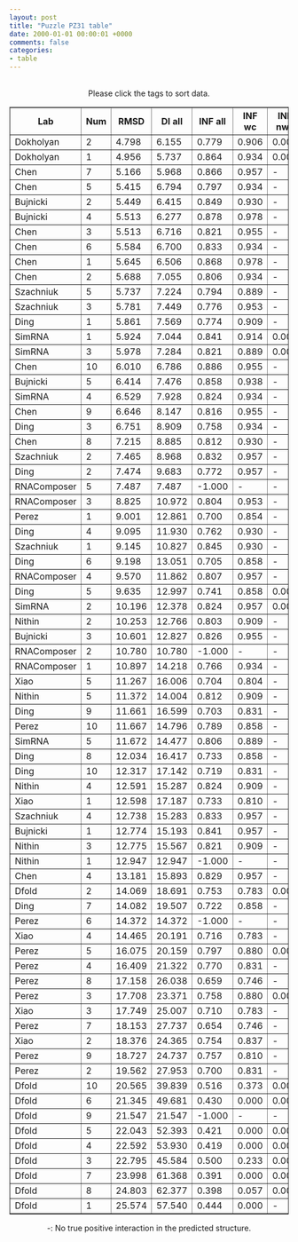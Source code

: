 ```yaml
---
layout: post
title: "Puzzle PZ31 table"
date: 2000-01-01 00:00:01 +0000
comments: false
categories: 
- table
---
```


<script src="{{ root_url }}/javascripts/sorttable.js"></script>
<script>
    window.onload = function() {
        (document.getElementsByTagName( 'th' )[1]).click();
    };
</script>
<br/>
<div align="center">
Please click the tags to sort data.<br/>
<table class="sortable" border=1>
  <tr>
    <th>Lab</th>
    <th>Num</th>
    <th>RMSD</th>
    <th>DI all</th>
    <th>INF all</th>
    <th>INF wc</th>
    <th>INF nwc</th>
    <th>INF stacking</th>
    <th>Clash Score</th>
    <th>P-value</th>
    <th>mcq</th>
    <th>TM-score</th>
    <th>best sol.</th>
    <th>Detail</th>
  </tr>
  <tr><td>Dokholyan</td><td>2</td><td>4.798</td><td>6.155</td><td>0.779</td><td>0.906</td><td>0.000</td><td>0.748</td><td>1.630</td><td>0.00e+00</td><td>19.25</td><td>0.4250</td><td>1</td><td><a href='/show/index.html?id=PZ31_Dokholyan_2'>-></a></td></tr>
<tr><td>Dokholyan</td><td>1</td><td>4.956</td><td>5.737</td><td>0.864</td><td>0.934</td><td>0.000</td><td>0.849</td><td>1.090</td><td>0.00e+00</td><td>16.46</td><td>0.3260</td><td>1</td><td><a href='/show/index.html?id=PZ31_Dokholyan_1'>-></a></td></tr>
<tr><td>Chen</td><td>7</td><td>5.166</td><td>5.968</td><td>0.866</td><td>0.957</td><td>-</td><td>0.828</td><td>0.000</td><td>0.00e+00</td><td>14.95</td><td>0.3800</td><td>1</td><td><a href='/show/index.html?id=PZ31_Chen_7'>-></a></td></tr>
<tr><td>Chen</td><td>5</td><td>5.415</td><td>6.794</td><td>0.797</td><td>0.934</td><td>-</td><td>0.736</td><td>0.000</td><td>0.00e+00</td><td>14.21</td><td>0.3560</td><td>1</td><td><a href='/show/index.html?id=PZ31_Chen_5'>-></a></td></tr>
<tr><td>Bujnicki</td><td>2</td><td>5.449</td><td>6.415</td><td>0.849</td><td>0.930</td><td>-</td><td>0.823</td><td>5.360</td><td>0.00e+00</td><td>16.51</td><td>0.3590</td><td>1</td><td><a href='/show/index.html?id=PZ31_Bujnicki_2'>-></a></td></tr>
<tr><td>Bujnicki</td><td>4</td><td>5.513</td><td>6.277</td><td>0.878</td><td>0.978</td><td>-</td><td>0.840</td><td>7.500</td><td>0.00e+00</td><td>15.42</td><td>0.3500</td><td>1</td><td><a href='/show/index.html?id=PZ31_Bujnicki_4'>-></a></td></tr>
<tr><td>Chen</td><td>3</td><td>5.513</td><td>6.716</td><td>0.821</td><td>0.955</td><td>-</td><td>0.764</td><td>0.000</td><td>0.00e+00</td><td>14.04</td><td>0.3280</td><td>1</td><td><a href='/show/index.html?id=PZ31_Chen_3'>-></a></td></tr>
<tr><td>Chen</td><td>6</td><td>5.584</td><td>6.700</td><td>0.833</td><td>0.934</td><td>-</td><td>0.791</td><td>0.000</td><td>0.00e+00</td><td>15.57</td><td>0.3170</td><td>1</td><td><a href='/show/index.html?id=PZ31_Chen_6'>-></a></td></tr>
<tr><td>Chen</td><td>1</td><td>5.645</td><td>6.506</td><td>0.868</td><td>0.978</td><td>-</td><td>0.822</td><td>0.000</td><td>0.00e+00</td><td>13.79</td><td>0.3740</td><td>1</td><td><a href='/show/index.html?id=PZ31_Chen_1'>-></a></td></tr>
<tr><td>Chen</td><td>2</td><td>5.688</td><td>7.055</td><td>0.806</td><td>0.934</td><td>-</td><td>0.754</td><td>0.000</td><td>0.00e+00</td><td>14.44</td><td>0.3010</td><td>1</td><td><a href='/show/index.html?id=PZ31_Chen_2'>-></a></td></tr>
<tr><td>Szachniuk</td><td>5</td><td>5.737</td><td>7.224</td><td>0.794</td><td>0.889</td><td>-</td><td>0.756</td><td>0.000</td><td>0.00e+00</td><td>15.80</td><td>0.3560</td><td>1</td><td><a href='/show/index.html?id=PZ31_Szachniuk_5'>-></a></td></tr>
<tr><td>Szachniuk</td><td>3</td><td>5.781</td><td>7.449</td><td>0.776</td><td>0.953</td><td>-</td><td>0.704</td><td>0.000</td><td>0.00e+00</td><td>14.57</td><td>0.3710</td><td>1</td><td><a href='/show/index.html?id=PZ31_Szachniuk_3'>-></a></td></tr>
<tr><td>Ding</td><td>1</td><td>5.861</td><td>7.569</td><td>0.774</td><td>0.909</td><td>-</td><td>0.709</td><td>9.650</td><td>0.00e+00</td><td>15.91</td><td>0.3110</td><td>1</td><td><a href='/show/index.html?id=PZ31_Ding_1'>-></a></td></tr>
<tr><td>SimRNA</td><td>1</td><td>5.924</td><td>7.044</td><td>0.841</td><td>0.914</td><td>0.000</td><td>0.822</td><td>118.840</td><td>0.00e+00</td><td>16.78</td><td>0.3210</td><td>1</td><td><a href='/show/index.html?id=PZ31_SimRNA_1'>-></a></td></tr>
<tr><td>SimRNA</td><td>3</td><td>5.978</td><td>7.284</td><td>0.821</td><td>0.889</td><td>0.000</td><td>0.805</td><td>95.240</td><td>0.00e+00</td><td>17.27</td><td>0.2910</td><td>1</td><td><a href='/show/index.html?id=PZ31_SimRNA_3'>-></a></td></tr>
<tr><td>Chen</td><td>10</td><td>6.010</td><td>6.786</td><td>0.886</td><td>0.955</td><td>-</td><td>0.861</td><td>0.000</td><td>0.00e+00</td><td>14.54</td><td>0.3730</td><td>1</td><td><a href='/show/index.html?id=PZ31_Chen_10'>-></a></td></tr>
<tr><td>Bujnicki</td><td>5</td><td>6.414</td><td>7.476</td><td>0.858</td><td>0.938</td><td>-</td><td>0.827</td><td>8.040</td><td>1.66e-16</td><td>14.54</td><td>0.3300</td><td>1</td><td><a href='/show/index.html?id=PZ31_Bujnicki_5'>-></a></td></tr>
<tr><td>SimRNA</td><td>4</td><td>6.529</td><td>7.928</td><td>0.824</td><td>0.934</td><td>-</td><td>0.778</td><td>82.980</td><td>2.78e-16</td><td>17.62</td><td>0.3040</td><td>1</td><td><a href='/show/index.html?id=PZ31_SimRNA_4'>-></a></td></tr>
<tr><td>Chen</td><td>9</td><td>6.646</td><td>8.147</td><td>0.816</td><td>0.955</td><td>-</td><td>0.753</td><td>0.000</td><td>4.44e-16</td><td>16.18</td><td>0.3800</td><td>1</td><td><a href='/show/index.html?id=PZ31_Chen_9'>-></a></td></tr>
<tr><td>Ding</td><td>3</td><td>6.751</td><td>8.909</td><td>0.758</td><td>0.934</td><td>-</td><td>0.666</td><td>7.500</td><td>7.22e-16</td><td>18.65</td><td>0.3050</td><td>1</td><td><a href='/show/index.html?id=PZ31_Ding_3'>-></a></td></tr>
<tr><td>Chen</td><td>8</td><td>7.215</td><td>8.885</td><td>0.812</td><td>0.930</td><td>-</td><td>0.764</td><td>0.000</td><td>5.61e-15</td><td>14.96</td><td>0.3950</td><td>1</td><td><a href='/show/index.html?id=PZ31_Chen_8'>-></a></td></tr>
<tr><td>Szachniuk</td><td>2</td><td>7.465</td><td>8.968</td><td>0.832</td><td>0.957</td><td>-</td><td>0.778</td><td>1.630</td><td>1.64e-14</td><td>17.91</td><td>0.3060</td><td>1</td><td><a href='/show/index.html?id=PZ31_Szachniuk_2'>-></a></td></tr>
<tr><td>Ding</td><td>2</td><td>7.474</td><td>9.683</td><td>0.772</td><td>0.957</td><td>-</td><td>0.672</td><td>10.720</td><td>1.71e-14</td><td>18.31</td><td>0.2780</td><td>1</td><td><a href='/show/index.html?id=PZ31_Ding_2'>-></a></td></tr>
<tr><td>RNAComposer</td><td>5</td><td>7.487</td><td>7.487</td><td>-1.000</td><td>-</td><td>-</td><td>-</td><td>8.040</td><td>1.81e-14</td><td>17.25</td><td>0.3130</td><td>1</td><td><a href='/show/index.html?id=PZ31_RNAComposer_5'>-></a></td></tr>
<tr><td>RNAComposer</td><td>3</td><td>8.825</td><td>10.972</td><td>0.804</td><td>0.953</td><td>-</td><td>0.739</td><td>16.080</td><td>4.22e-12</td><td>18.94</td><td>0.3190</td><td>1</td><td><a href='/show/index.html?id=PZ31_RNAComposer_3'>-></a></td></tr>
<tr><td>Perez</td><td>1</td><td>9.001</td><td>12.861</td><td>0.700</td><td>0.854</td><td>-</td><td>0.636</td><td>0.000</td><td>8.29e-12</td><td>17.78</td><td>0.3440</td><td>1</td><td><a href='/show/index.html?id=PZ31_Perez_1'>-></a></td></tr>
<tr><td>Ding</td><td>4</td><td>9.095</td><td>11.930</td><td>0.762</td><td>0.930</td><td>-</td><td>0.677</td><td>5.360</td><td>1.19e-11</td><td>19.01</td><td>0.2630</td><td>1</td><td><a href='/show/index.html?id=PZ31_Ding_4'>-></a></td></tr>
<tr><td>Szachniuk</td><td>1</td><td>9.145</td><td>10.827</td><td>0.845</td><td>0.930</td><td>-</td><td>0.810</td><td>0.000</td><td>1.44e-11</td><td>16.59</td><td>0.2990</td><td>1</td><td><a href='/show/index.html?id=PZ31_Szachniuk_1'>-></a></td></tr>
<tr><td>Ding</td><td>6</td><td>9.198</td><td>13.051</td><td>0.705</td><td>0.858</td><td>-</td><td>0.630</td><td>11.250</td><td>1.75e-11</td><td>19.68</td><td>0.2870</td><td>1</td><td><a href='/show/index.html?id=PZ31_Ding_6'>-></a></td></tr>
<tr><td>RNAComposer</td><td>4</td><td>9.570</td><td>11.862</td><td>0.807</td><td>0.957</td><td>-</td><td>0.734</td><td>12.860</td><td>6.95e-11</td><td>16.48</td><td>0.2770</td><td>1</td><td><a href='/show/index.html?id=PZ31_RNAComposer_4'>-></a></td></tr>
<tr><td>Ding</td><td>5</td><td>9.635</td><td>12.997</td><td>0.741</td><td>0.858</td><td>0.000</td><td>0.700</td><td>15.010</td><td>8.78e-11</td><td>21.10</td><td>0.2330</td><td>1</td><td><a href='/show/index.html?id=PZ31_Ding_5'>-></a></td></tr>
<tr><td>SimRNA</td><td>2</td><td>10.196</td><td>12.378</td><td>0.824</td><td>0.957</td><td>0.000</td><td>0.775</td><td>111.880</td><td>6.42e-10</td><td>17.94</td><td>0.2870</td><td>1</td><td><a href='/show/index.html?id=PZ31_SimRNA_2'>-></a></td></tr>
<tr><td>Nithin</td><td>2</td><td>10.253</td><td>12.766</td><td>0.803</td><td>0.909</td><td>-</td><td>0.762</td><td>0.540</td><td>7.81e-10</td><td>17.51</td><td>0.3280</td><td>1</td><td><a href='/show/index.html?id=PZ31_Nithin_2'>-></a></td></tr>
<tr><td>Bujnicki</td><td>3</td><td>10.601</td><td>12.827</td><td>0.826</td><td>0.955</td><td>-</td><td>0.775</td><td>5.360</td><td>2.54e-09</td><td>15.43</td><td>0.3260</td><td>1</td><td><a href='/show/index.html?id=PZ31_Bujnicki_3'>-></a></td></tr>
<tr><td>RNAComposer</td><td>2</td><td>10.780</td><td>10.780</td><td>-1.000</td><td>-</td><td>-</td><td>-</td><td>11.790</td><td>4.60e-09</td><td>18.78</td><td>0.2620</td><td>1</td><td><a href='/show/index.html?id=PZ31_RNAComposer_2'>-></a></td></tr>
<tr><td>RNAComposer</td><td>1</td><td>10.897</td><td>14.218</td><td>0.766</td><td>0.934</td><td>-</td><td>0.685</td><td>13.930</td><td>6.75e-09</td><td>22.94</td><td>0.2380</td><td>1</td><td><a href='/show/index.html?id=PZ31_RNAComposer_1'>-></a></td></tr>
<tr><td>Xiao</td><td>5</td><td>11.267</td><td>16.006</td><td>0.704</td><td>0.804</td><td>-</td><td>0.667</td><td>5.360</td><td>2.19e-08</td><td>26.45</td><td>0.2700</td><td>1</td><td><a href='/show/index.html?id=PZ31_Xiao_5'>-></a></td></tr>
<tr><td>Nithin</td><td>5</td><td>11.372</td><td>14.004</td><td>0.812</td><td>0.909</td><td>-</td><td>0.773</td><td>0.000</td><td>3.05e-08</td><td>16.77</td><td>0.3090</td><td>1</td><td><a href='/show/index.html?id=PZ31_Nithin_5'>-></a></td></tr>
<tr><td>Ding</td><td>9</td><td>11.661</td><td>16.599</td><td>0.703</td><td>0.831</td><td>-</td><td>0.638</td><td>9.110</td><td>7.38e-08</td><td>17.63</td><td>0.2870</td><td>1</td><td><a href='/show/index.html?id=PZ31_Ding_9'>-></a></td></tr>
<tr><td>Perez</td><td>10</td><td>11.667</td><td>14.796</td><td>0.789</td><td>0.858</td><td>-</td><td>0.768</td><td>1.100</td><td>7.51e-08</td><td>16.74</td><td>0.3170</td><td>1</td><td><a href='/show/index.html?id=PZ31_Perez_10'>-></a></td></tr>
<tr><td>SimRNA</td><td>5</td><td>11.672</td><td>14.477</td><td>0.806</td><td>0.889</td><td>-</td><td>0.775</td><td>89.400</td><td>7.64e-08</td><td>17.72</td><td>0.2900</td><td>1</td><td><a href='/show/index.html?id=PZ31_SimRNA_5'>-></a></td></tr>
<tr><td>Ding</td><td>8</td><td>12.034</td><td>16.417</td><td>0.733</td><td>0.858</td><td>-</td><td>0.672</td><td>9.650</td><td>2.23e-07</td><td>17.30</td><td>0.2720</td><td>1</td><td><a href='/show/index.html?id=PZ31_Ding_8'>-></a></td></tr>
<tr><td>Ding</td><td>10</td><td>12.317</td><td>17.142</td><td>0.719</td><td>0.831</td><td>-</td><td>0.666</td><td>8.040</td><td>5.01e-07</td><td>22.49</td><td>0.3120</td><td>1</td><td><a href='/show/index.html?id=PZ31_Ding_10'>-></a></td></tr>
<tr><td>Nithin</td><td>4</td><td>12.591</td><td>15.287</td><td>0.824</td><td>0.909</td><td>-</td><td>0.792</td><td>0.000</td><td>1.07e-06</td><td>16.16</td><td>0.3360</td><td>1</td><td><a href='/show/index.html?id=PZ31_Nithin_4'>-></a></td></tr>
<tr><td>Xiao</td><td>1</td><td>12.598</td><td>17.187</td><td>0.733</td><td>0.810</td><td>-</td><td>0.705</td><td>0.540</td><td>1.10e-06</td><td>26.87</td><td>0.2790</td><td>1</td><td><a href='/show/index.html?id=PZ31_Xiao_1'>-></a></td></tr>
<tr><td>Szachniuk</td><td>4</td><td>12.738</td><td>15.283</td><td>0.833</td><td>0.957</td><td>-</td><td>0.777</td><td>10.180</td><td>1.60e-06</td><td>13.46</td><td>0.3450</td><td>1</td><td><a href='/show/index.html?id=PZ31_Szachniuk_4'>-></a></td></tr>
<tr><td>Bujnicki</td><td>1</td><td>12.774</td><td>15.193</td><td>0.841</td><td>0.957</td><td>-</td><td>0.794</td><td>7.500</td><td>1.77e-06</td><td>15.16</td><td>0.3440</td><td>1</td><td><a href='/show/index.html?id=PZ31_Bujnicki_1'>-></a></td></tr>
<tr><td>Nithin</td><td>3</td><td>12.775</td><td>15.567</td><td>0.821</td><td>0.909</td><td>-</td><td>0.789</td><td>0.000</td><td>1.77e-06</td><td>15.62</td><td>0.3300</td><td>1</td><td><a href='/show/index.html?id=PZ31_Nithin_3'>-></a></td></tr>
<tr><td>Nithin</td><td>1</td><td>12.947</td><td>12.947</td><td>-1.000</td><td>-</td><td>-</td><td>-</td><td>0.000</td><td>2.80e-06</td><td>15.46</td><td>0.3420</td><td>1</td><td><a href='/show/index.html?id=PZ31_Nithin_1'>-></a></td></tr>
<tr><td>Chen</td><td>4</td><td>13.181</td><td>15.893</td><td>0.829</td><td>0.957</td><td>-</td><td>0.775</td><td>0.000</td><td>5.14e-06</td><td>14.20</td><td>0.3370</td><td>1</td><td><a href='/show/index.html?id=PZ31_Chen_4'>-></a></td></tr>
<tr><td>Dfold</td><td>2</td><td>14.069</td><td>18.691</td><td>0.753</td><td>0.783</td><td>0.000</td><td>0.762</td><td>81.010</td><td>4.47e-05</td><td>13.05</td><td>0.3420</td><td>1</td><td><a href='/show/index.html?id=PZ31_Dfold_2'>-></a></td></tr>
<tr><td>Ding</td><td>7</td><td>14.082</td><td>19.507</td><td>0.722</td><td>0.858</td><td>-</td><td>0.660</td><td>5.890</td><td>4.60e-05</td><td>18.35</td><td>0.2660</td><td>1</td><td><a href='/show/index.html?id=PZ31_Ding_7'>-></a></td></tr>
<tr><td>Perez</td><td>6</td><td>14.372</td><td>14.372</td><td>-1.000</td><td>-</td><td>-</td><td>-</td><td>0.540</td><td>8.86e-05</td><td>23.57</td><td>0.2700</td><td>1</td><td><a href='/show/index.html?id=PZ31_Perez_6'>-></a></td></tr>
<tr><td>Xiao</td><td>4</td><td>14.465</td><td>20.191</td><td>0.716</td><td>0.783</td><td>-</td><td>0.696</td><td>1.070</td><td>1.09e-04</td><td>25.90</td><td>0.2430</td><td>1</td><td><a href='/show/index.html?id=PZ31_Xiao_4'>-></a></td></tr>
<tr><td>Perez</td><td>5</td><td>16.075</td><td>20.159</td><td>0.797</td><td>0.880</td><td>0.000</td><td>0.789</td><td>0.550</td><td>2.53e-03</td><td>15.54</td><td>0.3090</td><td>1</td><td><a href='/show/index.html?id=PZ31_Perez_5'>-></a></td></tr>
<tr><td>Perez</td><td>4</td><td>16.409</td><td>21.322</td><td>0.770</td><td>0.831</td><td>-</td><td>0.750</td><td>0.550</td><td>4.43e-03</td><td>17.39</td><td>0.3060</td><td>1</td><td><a href='/show/index.html?id=PZ31_Perez_4'>-></a></td></tr>
<tr><td>Perez</td><td>8</td><td>17.158</td><td>26.038</td><td>0.659</td><td>0.746</td><td>-</td><td>0.628</td><td>0.540</td><td>1.38e-02</td><td>19.55</td><td>0.2810</td><td>1</td><td><a href='/show/index.html?id=PZ31_Perez_8'>-></a></td></tr>
<tr><td>Perez</td><td>3</td><td>17.708</td><td>23.371</td><td>0.758</td><td>0.880</td><td>0.000</td><td>0.719</td><td>0.550</td><td>2.90e-02</td><td>19.42</td><td>0.3290</td><td>1</td><td><a href='/show/index.html?id=PZ31_Perez_3'>-></a></td></tr>
<tr><td>Xiao</td><td>3</td><td>17.749</td><td>25.007</td><td>0.710</td><td>0.783</td><td>-</td><td>0.683</td><td>5.360</td><td>3.05e-02</td><td>23.17</td><td>0.2850</td><td>1</td><td><a href='/show/index.html?id=PZ31_Xiao_3'>-></a></td></tr>
<tr><td>Perez</td><td>7</td><td>18.153</td><td>27.737</td><td>0.654</td><td>0.746</td><td>-</td><td>0.620</td><td>1.630</td><td>4.96e-02</td><td>24.22</td><td>0.2440</td><td>1</td><td><a href='/show/index.html?id=PZ31_Perez_7'>-></a></td></tr>
<tr><td>Xiao</td><td>2</td><td>18.376</td><td>24.365</td><td>0.754</td><td>0.837</td><td>-</td><td>0.721</td><td>1.610</td><td>6.36e-02</td><td>23.70</td><td>0.2560</td><td>1</td><td><a href='/show/index.html?id=PZ31_Xiao_2'>-></a></td></tr>
<tr><td>Perez</td><td>9</td><td>18.727</td><td>24.737</td><td>0.757</td><td>0.810</td><td>-</td><td>0.739</td><td>3.290</td><td>9.18e-02</td><td>20.09</td><td>0.2840</td><td>1</td><td><a href='/show/index.html?id=PZ31_Perez_9'>-></a></td></tr>
<tr><td>Perez</td><td>2</td><td>19.562</td><td>27.953</td><td>0.700</td><td>0.831</td><td>-</td><td>0.644</td><td>1.630</td><td>1.93e-01</td><td>20.86</td><td>0.3160</td><td>1</td><td><a href='/show/index.html?id=PZ31_Perez_2'>-></a></td></tr>
<tr><td>Dfold</td><td>10</td><td>20.565</td><td>39.839</td><td>0.516</td><td>0.373</td><td>0.000</td><td>0.598</td><td>104.330</td><td>3.79e-01</td><td>15.94</td><td>0.2930</td><td>1</td><td><a href='/show/index.html?id=PZ31_Dfold_10'>-></a></td></tr>
<tr><td>Dfold</td><td>6</td><td>21.345</td><td>49.681</td><td>0.430</td><td>0.000</td><td>0.000</td><td>0.601</td><td>113.860</td><td>5.50e-01</td><td>14.13</td><td>0.2920</td><td>1</td><td><a href='/show/index.html?id=PZ31_Dfold_6'>-></a></td></tr>
<tr><td>Dfold</td><td>9</td><td>21.547</td><td>21.547</td><td>-1.000</td><td>-</td><td>-</td><td>-</td><td>143.090</td><td>5.94e-01</td><td>20.47</td><td>0.2770</td><td>1</td><td><a href='/show/index.html?id=PZ31_Dfold_9'>-></a></td></tr>
<tr><td>Dfold</td><td>5</td><td>22.043</td><td>52.393</td><td>0.421</td><td>0.000</td><td>0.000</td><td>0.636</td><td>157.360</td><td>6.96e-01</td><td>18.71</td><td>0.2020</td><td>1</td><td><a href='/show/index.html?id=PZ31_Dfold_5'>-></a></td></tr>
<tr><td>Dfold</td><td>4</td><td>22.592</td><td>53.930</td><td>0.419</td><td>0.000</td><td>0.000</td><td>0.588</td><td>160.130</td><td>7.93e-01</td><td>17.95</td><td>0.2440</td><td>1</td><td><a href='/show/index.html?id=PZ31_Dfold_4'>-></a></td></tr>
<tr><td>Dfold</td><td>3</td><td>22.795</td><td>45.584</td><td>0.500</td><td>0.233</td><td>0.000</td><td>0.638</td><td>128.840</td><td>8.24e-01</td><td>19.55</td><td>0.2020</td><td>1</td><td><a href='/show/index.html?id=PZ31_Dfold_3'>-></a></td></tr>
<tr><td>Dfold</td><td>7</td><td>23.998</td><td>61.368</td><td>0.391</td><td>0.000</td><td>0.000</td><td>0.575</td><td>159.050</td><td>9.45e-01</td><td>19.64</td><td>0.2170</td><td>1</td><td><a href='/show/index.html?id=PZ31_Dfold_7'>-></a></td></tr>
<tr><td>Dfold</td><td>8</td><td>24.803</td><td>62.377</td><td>0.398</td><td>0.057</td><td>0.000</td><td>0.552</td><td>163.630</td><td>9.80e-01</td><td>16.21</td><td>0.2190</td><td>1</td><td><a href='/show/index.html?id=PZ31_Dfold_8'>-></a></td></tr>
<tr><td>Dfold</td><td>1</td><td>25.574</td><td>57.540</td><td>0.444</td><td>0.000</td><td>-</td><td>0.660</td><td>87.400</td><td>9.93e-01</td><td>13.47</td><td>0.3290</td><td>1</td><td><a href='/show/index.html?id=PZ31_Dfold_1'>-></a></td></tr>

</table>
-: No true positive interaction in the predicted structure.
</div>

